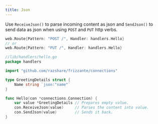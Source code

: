 ```yaml
---
title: Json
---
```


Use `ReceiveJson()` to parse incoming content as json and `SendJson()` to send data as json when using `POST` and `PUT` http verbs.

```go
web.Route{Pattern: "POST /", Handler: handlers.Hello}
// or
web.Route{Pattern: "PUT /", Handler: handlers.Hello}
```

```go
//lib/handlers/hello.go
package handlers

import "github.com/razshare/frizzante/connections"

type GreetingDetails struct {
    Name string `json:"name"`
}

func Hello(con *connections.Connection) {
    var value *GreetingDetails // Prepares empty value.
    con.ReceiveJson(value)     // Parses the content into value.
    con.SendJson(value)        // Sends it back.
}
```